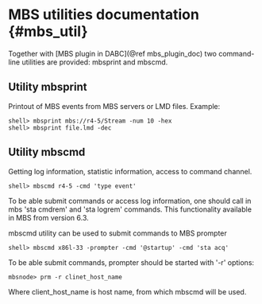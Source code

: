# MBS utilities documentation {#mbs_util}

Together with [MBS plugin in DABC](@ref mbs_plugin_doc) two command-line
utilities are provided: mbsprint and mbscmd.

## Utility mbsprint

Printout of MBS events from MBS servers or LMD files. Example:

~~~~~~~~~~~~~
shell> mbsprint mbs://r4-5/Stream -num 10 -hex
shell> mbsprint file.lmd -dec
~~~~~~~~~~~~~


## Utility mbscmd

Getting log information, statistic information, access to command channel.

~~~~~~~~~~~~~
shell> mbscmd r4-5 -cmd 'type event'
~~~~~~~~~~~~~

To be able submit commands or access log information, one should 
call in mbs 'sta cmdrem' and 'sta logrem' commands. This functionality 
available in MBS from version 6.3.

mbscmd utility can be used to submit commands to MBS prompter 

~~~~~~~~~~~~~
shell> mbscmd x86l-33 -prompter -cmd '@startup' -cmd 'sta acq'
~~~~~~~~~~~~~

To be able submit commands, prompter should be started with '-r' options:

~~~~~~~~~~~~~
mbsnode> prm -r clinet_host_name
~~~~~~~~~~~~~

Where client_host_name is host name, from which mbscmd will be used. 
